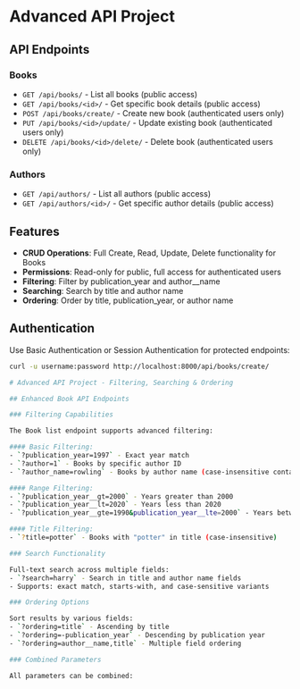 # Advanced API Project

## API Endpoints

### Books

- `GET /api/books/` - List all books (public access)
- `GET /api/books/<id>/` - Get specific book details (public access)
- `POST /api/books/create/` - Create new book (authenticated users only)
- `PUT /api/books/<id>/update/` - Update existing book (authenticated users only)
- `DELETE /api/books/<id>/delete/` - Delete book (authenticated users only)

### Authors

- `GET /api/authors/` - List all authors (public access)
- `GET /api/authors/<id>/` - Get specific author details (public access)

## Features

- **CRUD Operations**: Full Create, Read, Update, Delete functionality for Books
- **Permissions**: Read-only for public, full access for authenticated users
- **Filtering**: Filter by publication_year and author__name
- **Searching**: Search by title and author name
- **Ordering**: Order by title, publication_year, or author name

## Authentication

Use Basic Authentication or Session Authentication for protected endpoints:

```bash
curl -u username:password http://localhost:8000/api/books/create/

# Advanced API Project - Filtering, Searching & Ordering

## Enhanced Book API Endpoints

### Filtering Capabilities

The Book list endpoint supports advanced filtering:

#### Basic Filtering:
- `?publication_year=1997` - Exact year match
- `?author=1` - Books by specific author ID
- `?author_name=rowling` - Books by author name (case-insensitive contains)

#### Range Filtering:
- `?publication_year__gt=2000` - Years greater than 2000
- `?publication_year__lt=2020` - Years less than 2020
- `?publication_year__gte=1990&publication_year__lte=2000` - Years between 1990-2000

#### Title Filtering:
- `?title=potter` - Books with "potter" in title (case-insensitive)

### Search Functionality

Full-text search across multiple fields:
- `?search=harry` - Search in title and author name fields
- Supports: exact match, starts-with, and case-sensitive variants

### Ordering Options

Sort results by various fields:
- `?ordering=title` - Ascending by title
- `?ordering=-publication_year` - Descending by publication year
- `?ordering=author__name,title` - Multiple field ordering

### Combined Parameters

All parameters can be combined: